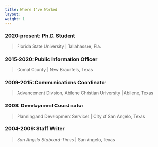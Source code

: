 ```yaml
---
title: Where I've Worked
layout: 
weight: 1
---
```


### 2020-present: Ph.D. Student
> Florida State University  |  Tallahassee, Fla.

### 2015-2020: Public Information Officer
> Comal County | New Braunfels, Texas

### 2009-2015: Communications Coordinator
> Advancement Division, Abilene Christian University | Abilene, Texas

### 2009: Development Coordinator
> Planning and Development Services | City of San Angelo, Texas

### 2004-2009: Staff Writer
> *San Angelo Stabdard-Times* | San Angelo, Texas

